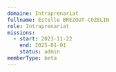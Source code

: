 ```yaml
---
domaine: Intraprenariat
fullname: Estelle BREZOUT-COZELIN
role: Intraprenariat
missions:
  - start: 2023-11-22
    end: 2025-01-01
    status: admin
memberType: beta
---
```

